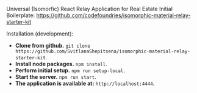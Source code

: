 Universal (Isomorfic) React Relay Application for Real Estate
Initial Boilerplate: https://github.com/codefoundries/isomorphic-material-relay-starter-kit

Installation (development):

* **Clone from github.** `git clone https://github.com/SvitlanaShepitsena/isomorphic-material-relay-starter-kit`.
* **Install node packages.** `npm install`.
* **Perform initial setup.** `npm run setup-local`.
* **Start the server.** `npm run start`.
* **The application is available at:** `http://localhost:4444`.


